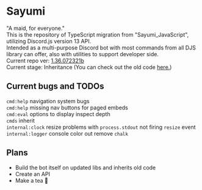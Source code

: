 # Sayumi
"A maid, for everyone."</br>
This is the repository of TypeScript migration from "Sayumi_JavaScript", utilizing Discord.js version 13 API.</br>
Intended as a multi-purpose Discord bot with most commands from all DJS library can offer, also with utilities to support developer side.</br>
Current repo ver: [1.36.072321b](https://github.com/u-sayuri/Sayumi/commit/2c2e42695d2af13939c9854fd0aee4c2dbfb080c)</br>
Current stage: Inheritance (You can check out the old code [here.](https://github.com/u-sayuri/Sayumi_JavaScript))
## Current bugs and TODOs
`cmd:help` navigation system bugs</br>
`cmd:help` missing nav buttons for paged embeds</br>
`cmd:eval` options to display inspect depth</br>
`cmds` inherit</br>
`internal:clock` resize problems with `process.stdout` not firing `resize` event</br>
`internal:logger` console color out remove `chalk`</br> 
## Plans
- Build the bot itself on updated libs and inherits old code
- Create an API
- Make a tea 🍵
